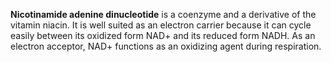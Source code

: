 **Nicotinamide adenine dinucleotide** is a coenzyme and a derivative of the vitamin niacin. It is well suited as an electron carrier because it can cycle easily between its oxidized form NAD+ and its reduced form NADH. As an electron acceptor, NAD+ functions as an oxidizing agent during respiration.